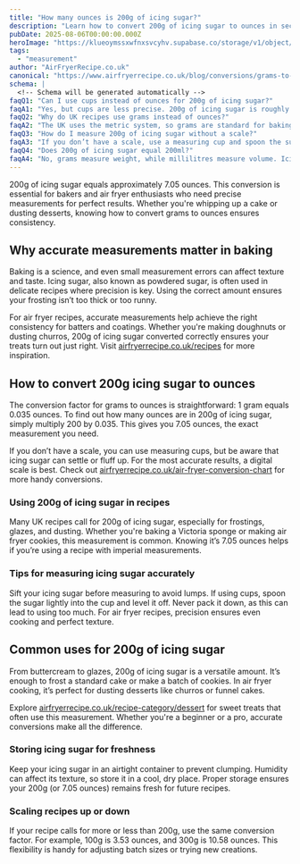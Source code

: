 ```yaml
---
title: "How many ounces is 200g of icing sugar?"
description: "Learn how to convert 200g of icing sugar to ounces in seconds. Perfect for baking and air fryer recipes with precise measurements."
pubDate: 2025-08-06T00:00:00.000Z
heroImage: "https://klueoymssxwfnxsvcyhv.supabase.co/storage/v1/object/public/Shmucket/how-many-ounces-is-200g-of-icing-sugar.webp"
tags:
  - "measurement"
author: "AirFryerRecipe.co.uk"
canonical: "https://www.airfryerrecipe.co.uk/blog/conversions/grams-to-ounces/how-many-ounces-is-200g-of-icing-sugar"
schema: |
  <!-- Schema will be generated automatically -->
faqQ1: "Can I use cups instead of ounces for 200g of icing sugar?"
faqA1: "Yes, but cups are less precise. 200g of icing sugar is roughly 1.6 cups, but this can vary based on how the sugar is packed. For best results, use a digital scale or refer to a conversion chart like the one at <a href=https://www.airfryerrecipe.co.uk/air-fryer-conversion-chart>airfryerrecipe.co.uk/air-fryer-conversion-chart</a>."
faqQ2: "Why do UK recipes use grams instead of ounces?"
faqA2: "The UK uses the metric system, so grams are standard for baking measurements. Ounces are more common in the US. Converting between the two ensures you can follow any recipe accurately, whether it's from the UK or abroad."
faqQ3: "How do I measure 200g of icing sugar without a scale?"
faqA3: "If you don’t have a scale, use a measuring cup and spoon the sugar in lightly. 200g is about 1.6 cups, but sift the sugar first to avoid lumps. For air fryer recipes, accuracy is key, so consider investing in a cheap digital scale for best results."
faqQ4: "Does 200g of icing sugar equal 200ml?"
faqA4: "No, grams measure weight, while millilitres measure volume. Icing sugar’s density means 200g won’t be the same as 200ml. Always use weight measurements for baking to ensure consistency, especially in air fryer recipes where precision matters."
---
```

<p>200g of icing sugar equals approximately 7.05 ounces. This conversion is essential for bakers and air fryer enthusiasts who need precise measurements for perfect results. Whether you're whipping up a cake or dusting desserts, knowing how to convert grams to ounces ensures consistency.</p>

<h2>Why accurate measurements matter in baking</h2>
<p>Baking is a science, and even small measurement errors can affect texture and taste. Icing sugar, also known as powdered sugar, is often used in delicate recipes where precision is key. Using the correct amount ensures your frosting isn’t too thick or too runny.</p>
<p>For air fryer recipes, accurate measurements help achieve the right consistency for batters and coatings. Whether you're making doughnuts or dusting churros, 200g of icing sugar converted correctly ensures your treats turn out just right. Visit <a href=https://www.airfryerrecipe.co.uk/recipes>airfryerrecipe.co.uk/recipes</a> for more inspiration.</p>

<h2>How to convert 200g icing sugar to ounces</h2>
<p>The conversion factor for grams to ounces is straightforward: 1 gram equals 0.035 ounces. To find out how many ounces are in 200g of icing sugar, simply multiply 200 by 0.035. This gives you 7.05 ounces, the exact measurement you need.</p>
<p>If you don’t have a scale, you can use measuring cups, but be aware that icing sugar can settle or fluff up. For the most accurate results, a digital scale is best. Check out <a href=https://www.airfryerrecipe.co.uk/air-fryer-conversion-chart>airfryerrecipe.co.uk/air-fryer-conversion-chart</a> for more handy conversions.</p>

<h3>Using 200g of icing sugar in recipes</h3>
<p>Many UK recipes call for 200g of icing sugar, especially for frostings, glazes, and dusting. Whether you're baking a Victoria sponge or making air fryer cookies, this measurement is common. Knowing it’s 7.05 ounces helps if you’re using a recipe with imperial measurements.</p>

<h3>Tips for measuring icing sugar accurately</h3>
<p>Sift your icing sugar before measuring to avoid lumps. If using cups, spoon the sugar lightly into the cup and level it off. Never pack it down, as this can lead to using too much. For air fryer recipes, precision ensures even cooking and perfect texture.</p>

<h2>Common uses for 200g of icing sugar</h2>
<p>From buttercream to glazes, 200g of icing sugar is a versatile amount. It’s enough to frost a standard cake or make a batch of cookies. In air fryer cooking, it’s perfect for dusting desserts like churros or funnel cakes.</p>
<p>Explore <a href=https://www.airfryerrecipe.co.uk/recipe-category/dessert>airfryerrecipe.co.uk/recipe-category/dessert</a> for sweet treats that often use this measurement. Whether you're a beginner or a pro, accurate conversions make all the difference.</p>

<h3>Storing icing sugar for freshness</h3>
<p>Keep your icing sugar in an airtight container to prevent clumping. Humidity can affect its texture, so store it in a cool, dry place. Proper storage ensures your 200g (or 7.05 ounces) remains fresh for future recipes.</p>

<h3>Scaling recipes up or down</h3>
<p>If your recipe calls for more or less than 200g, use the same conversion factor. For example, 100g is 3.53 ounces, and 300g is 10.58 ounces. This flexibility is handy for adjusting batch sizes or trying new creations.</p>
